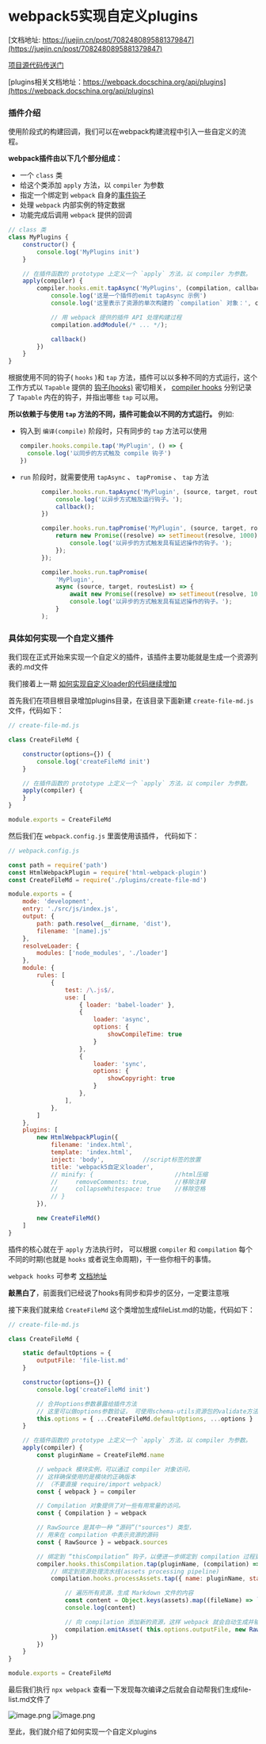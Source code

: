 # webpack5实现自定义plugins

[文档地址: https://juejin.cn/post/7082480895881379847](https://juejin.cn/post/7082480895881379847)

[项目源代码传送门](https://gitee.com/zhigangzhang1/webpack-test-loader)

[plugins相关文档地址：https://webpack.docschina.org/api/plugins](https://webpack.docschina.org/api/plugins)

### 插件介绍
使用阶段式的构建回调，我们可以在webpack构建流程中引入一些自定义的流程。

**webpack插件由以下几个部分组成：**
- 一个 `class` 类
- 给这个类添加 `apply` 方法，以 `compiler` 为参数
- 指定一个绑定到 `webpack` 自身的[事件钩子](https://webpack.docschina.org/api/compiler-hooks/)
- 处理 `webpack` 内部实例的特定数据
- 功能完成后调用 `webpack` 提供的回调

```javascript
// class 类
class MyPlugins {
    constructor() {
        console.log('MyPlugins init')
    }

    // 在插件函数的 prototype 上定义一个 `apply` 方法，以 compiler 为参数。
    apply(compiler) {
        compiler.hooks.emit.tapAsync('MyPlugins', (compilation, callback) => {
            console.log('这是一个插件的emit tapAsync 示例')
            console.log('这里表示了资源的单次构建的 `compilation` 对象：', compilation)

            // 用 webpack 提供的插件 API 处理构建过程
            compilation.addModule(/* ... */);

            callback()
        })
    }
}
```

根据使用不同的钩子( `hooks` )和 `tap` 方法，插件可以以多种不同的方式运行，这个工作方式以 `Tapable` 提供的 [钩子(hooks)](https://github.com/webpack/tapable#tapable) 密切相关， [compiler hooks](https://webpack.docschina.org/api/compiler-hooks/#hooks) 分别记录了 `Tapable` 内在的钩子，并指出哪些 `tap` 可以用。

**所以依赖于与使用 `tap` 方法的不同，插件可能会以不同的方式运行。** 例如:

- 钩入到 `编译(compile)` 阶段时，只有同步的 `tap` 方法可以使用
  ```javascript
  compiler.hooks.compile.tap('MyPlugin', () => {
    console.log('以同步的方式触及 compile 钩子')
  })
  ```
- `run` 阶段时，就需要使用 `tapAsync` 、 `tapPromise` 、 `tap` 方法 
  ```javascript
        compiler.hooks.run.tapAsync('MyPlugin', (source, target, routesList, callback) => {
            console.log('以异步方式触及运行钩子。');
            callback();
        })

        compiler.hooks.run.tapPromise('MyPlugin', (source, target, routesList) => {
            return new Promise((resolve) => setTimeout(resolve, 1000)).then(() => {
                console.log('以异步的方式触发具有延迟操作的钩子。');
            });
        });

        compiler.hooks.run.tapPromise(
            'MyPlugin',
            async (source, target, routesList) => {
                await new Promise((resolve) => setTimeout(resolve, 1000));
                console.log('以异步的方式触发具有延迟操作的钩子。');
            }
        );
  ```







### 具体如何实现一个自定义插件

我们现在正式开始来实现一个自定义的插件，该插件主要功能就是生成一个资源列表的.md文件

我们接着上一期 [如何实现自定义loader的代码继续增加](https://juejin.cn/post/7082480895881379847)

首先我们在项目根目录增加plugins目录，在该目录下面新建 `create-file-md.js` 文件，代码如下：

```javascript
// create-file-md.js

class CreateFileMd {

    constructor(options={}) {
        console.log('createFileMd init')
    }

    // 在插件函数的 prototype 上定义一个 `apply` 方法，以 compiler 为参数。
    apply(compiler) {
    }
}

module.exports = CreateFileMd
```

然后我们在 `webpack.config.js` 里面使用该插件， 代码如下：
```javascript
// webpack.config.js

const path = require('path')
const HtmlWebpackPlugin = require('html-webpack-plugin')
const CreateFileMd = require('./plugins/create-file-md')

module.exports = {
    mode: 'development',
    entry: './src/js/index.js',
    output: {
        path: path.resolve(__dirname, 'dist'),
        filename: '[name].js'
    },
    resolveLoader: {
        modules: ['node_modules', './loader']
    },
    module: {
        rules: [
            {
                test: /\.js$/,
                use: [
                    { loader: 'babel-loader' },
                    {
                        loader: 'async',
                        options: {
                            showCompileTime: true
                        }
                    },
                    {
                        loader: 'sync',
                        options: {
                            showCopyright: true
                        }
                    },
                ],
            },
        ]
    },
    plugins: [
        new HtmlWebpackPlugin({
            filename: 'index.html',
            template: 'index.html',
            inject: 'body',           //script标签的放置
            title: 'webpack5自定义loader',
            // minify: {                       //html压缩
            //     removeComments: true,       //移除注释
            //     collapseWhitespace: true    //移除空格
            // }
        }),

        new CreateFileMd()
    ]
}
```

插件的核心就在于 `apply` 方法执行时， 可以根据 `compiler` 和 `compilation` 每个不同的时期(也就是 `hooks` 或者说生命周期)，干一些你相干的事情。

`webpack hooks` 可参考 [文档地址](https://webpack.docschina.org/api/compiler-hooks/#hooks)

**敲黑白了**，前面我们已经说了hooks有同步和异步的区分，一定要注意哦

接下来我们就来给 `CreateFileMd` 这个类增加生成fileList.md的功能，代码如下：

```javascript
// create-file-md.js

class CreateFileMd {

    static defaultOptions = {
        outputFile: 'file-list.md'
    }

    constructor(options={}) {
        console.log('createFileMd init')

        // 合并options参数暴露给插件方法
        // 这里可以做options参数验证， 可使用schema-utils资源包的validate方法 验证
        this.options = { ...CreateFileMd.defaultOptions, ...options }
    }

    // 在插件函数的 prototype 上定义一个 `apply` 方法，以 compiler 为参数。
    apply(compiler) {
        const pluginName = CreateFileMd.name

        // webpack 模块实例，可以通过 compiler 对象访问，
        // 这样确保使用的是模块的正确版本
        // （不要直接 require/import webpack）
        const { webpack } = compiler

        // Compilation 对象提供了对一些有用常量的访问。
        const { Compilation } = webpack

        // RawSource 是其中一种 “源码”("sources") 类型，
        // 用来在 compilation 中表示资源的源码
        const { RawSource } = webpack.sources

        // 绑定到 “thisCompilation” 钩子，以便进一步绑定到 compilation 过程更早期的阶段
        compiler.hooks.thisCompilation.tap(pluginName, (compilation) => {
            // 绑定到资源处理流水线(assets processing pipeline)
            compilation.hooks.processAssets.tap({ name: pluginName, stage: Compilation.PROCESS_ASSETS_STAGE_SUMMARIZE}, (assets) => {

                // 遍历所有资源，生成 Markdown 文件的内容
                const content = Object.keys(assets).map((fileName) => `- ${fileName}`).join('\n')
                console.log(content)

                // 向 compilation 添加新的资源，这样 webpack 就会自动生成并输出到 output 目录
                compilation.emitAsset( this.options.outputFile, new RawSource(content) );
            })
        })
    }
}

module.exports = CreateFileMd
```

最后我们执行 `npx webpack` 查看一下发现每次编译之后就会自动帮我们生成file-list.md文件了

![image.png](https://p1-juejin.byteimg.com/tos-cn-i-k3u1fbpfcp/a975a576a55646bf9e7f228235b209d4~tplv-k3u1fbpfcp-watermark.image?)
![image.png](https://p3-juejin.byteimg.com/tos-cn-i-k3u1fbpfcp/c1e9fd0138044403a1ea4edff7605c73~tplv-k3u1fbpfcp-watermark.image?)

至此，我们就介绍了如何实现一个自定义plugins





